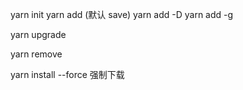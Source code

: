 yarn init
yarn add (默认 save)
yarn add -D
yarn add -g

yarn upgrade

yarn remove

yarn install --force 强制下载
